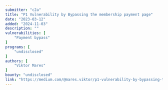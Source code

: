 ```yaml
---
submitter: "c2a"
title: "P1 Vulnerability by Bypassing the membership payment page"
date: "2023-03-12"
added: "2024-11-03"
description: ""
vulnerabilities: [
    "Payment bypass"
]
programs: [
    "undisclosed"
]
authors: [
    "Viktor Mares"
]
bounty: "undisclosed"
link: "https://medium.com/@mares.viktor/p1-vulnerability-by-bypassing-the-membership-payment-page-3289e09262c1"
---
```




